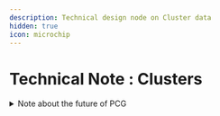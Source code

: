 ```yaml
---
description: Technical design node on Cluster data
hidden: true
icon: microchip
---
```


# Technical Note : Clusters

<details>

<summary>Note about the future of PCG</summary>

PCG is always evolving, and some of the initial constraints I had to deal with when making PCGEx will slowly fade away. I'm hoping that starting in 5.6 I won't have rely on tags to maintain relationship between vtx & edges.

</details>

